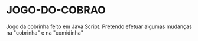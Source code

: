 # JOGO-DO-COBRAO
Jogo da cobrinha feito em Java Script. Pretendo efetuar algumas mudanças na "cobrinha" e na "comidinha"
